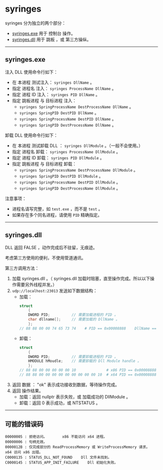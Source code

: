 ﻿# syringes

syringes 分为独立的两个部分：

- [syringes.exe](#syringes.exe) 用于 控制台 操作。
- [syringes.dll](#syringes.dll) 用于 跳板 ，或 第三方操纵。

------- ------- ------- ------- 

## syringes.exe

注入 DLL 使用命令行如下：

- 在 本进程 测试注入： `syringes DllName` 。
- 指定 进程名 注入： `syringes ProcessName DllName` 。
- 指定 进程 ID 注入： `syringes PID DllName` 。
- 指定 跳板进程 与 目标进程 注入：
    - `syringes SpringProcessName DestProcessName DllName` 。
    - `syringes SpringPID DestPID DllName` 。
    - `syringes SpringProcessName DestPID DllName` 。
    - `syringes SpringPID DestProcessName DllName` 。

卸载 DLL 使用命令行如下：

- 在 本进程 测试卸载 DLL ： `syringes DllModule` 。（一般不会使用。）
- 指定 进程名 卸载： `syringes ProcessName DllModule` 。
- 指定 进程 ID 卸载： `syringes PID DllModule` 。
- 指定 跳板进程 与 目标进程 卸载：
    - `syringes SpringProcessName DestProcessName DllModule` 。
    - `syringes SpringPID DestPID DllModule` 。
    - `syringes SpringProcessName DestPID DllModule` 。
    - `syringes SpringPID DestProcessName DllModule` 。

注意事项：

- 进程名请写完整，如 `test.exe` ，而不是 `test` 。
- 如果存在多个同名进程，请使用 `PID` 精确指定。

------- ------- ------- ------- 

## syringes.dll

DLL 返回 FALSE ，动作完成后不驻留，无痕迹。

考虑第三方使用的便利，不使用管道通讯。

第三方调用方法：

1. 加载 syringes.dll 。（ syringes.dll 加载时阻塞，直至操作完成。所以以下操作需要另外线程并发。）
1. `udp://localhost:23013` 发送如下数据结构：
    - 加载：
        ```C++
        struct
            {
            DWORD PID;          // 需要加载进程的 PID 。
            char dllname[];     // 需要加载的 DllName 。
            };
        // 88 88 00 00 74 65 73 74    # PID == 0x00008888    DllName == "test"
        ```
    - 卸载：
        ```C++
        struct
            {
            DWORD PID;          // 需要卸载进程的 PID 。
            HMODULE hMoudle;    // 需要卸载的 Dll Module handle 。
            };
        // 88 88 00 00 00 00 00 10              # x86 PID == 0x00008888    DllModule == 0x10000000
        // 88 88 00 00 00 00 00 00 00 00 00 10  # x64 PID == 0x00008888    DllModule == 0x1000000000000000
        ```
1. 返回 数据 ： "ok" 表示成功接收到数据，等待操作完成。
1. 返回 操作结果。
    - 加载：返回 nullptr 表示失败，或 加载成功的 DllModule 。
    - 卸载：返回 0 表示成功，或 NTSTATUS 。
    
------- ------- ------- ------- 

## 可能的错误码

```
00000005 : 拒绝访问。       x86 不能访问 x64 进程。
00000006 : 句柄无效。
0000012B : 仅完成部分的 ReadProcessMemory 或 WriteProcessMemory 请求。 x64 访问 x86 出错。
C0000135 : STATUS_DLL_NOT_FOUND    Dll 文件未找到。
C0000145 : STATUS_APP_INIT_FAILURE    Dll 初始化失败。
```
